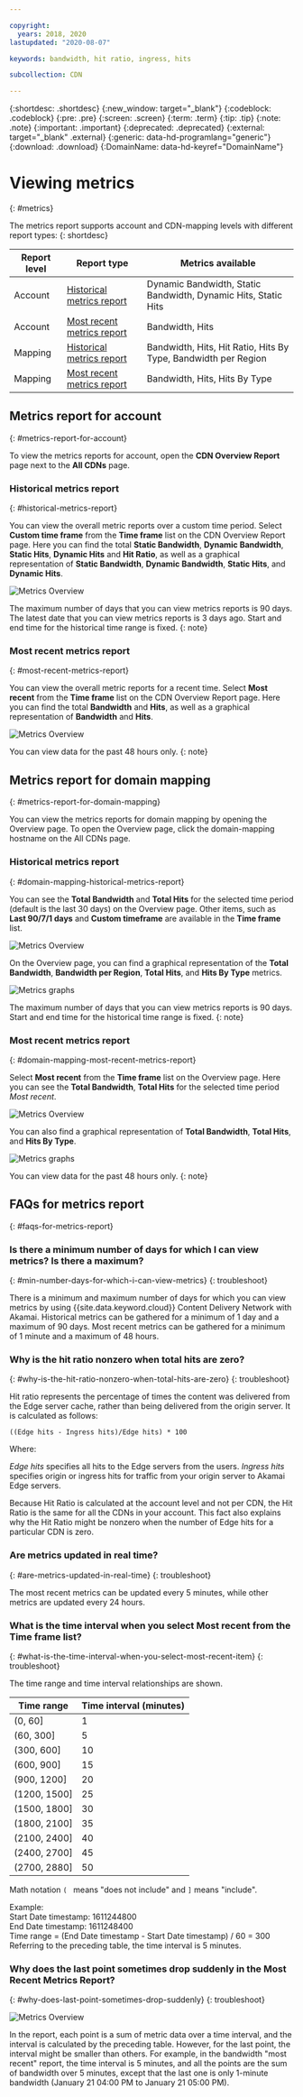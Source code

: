 ```yaml
---

copyright:
  years: 2018, 2020
lastupdated: "2020-08-07"

keywords: bandwidth, hit ratio, ingress, hits

subcollection: CDN

---
```


{:shortdesc: .shortdesc}
{:new_window: target="_blank"}
{:codeblock: .codeblock}
{:pre: .pre}
{:screen: .screen}
{:term: .term}
{:tip: .tip}
{:note: .note}
{:important: .important}
{:deprecated: .deprecated}
{:external: target="_blank" .external}
{:generic: data-hd-programlang="generic"}
{:download: .download}
{:DomainName: data-hd-keyref="DomainName"}

# Viewing metrics
{: #metrics}

The metrics report supports account and CDN-mapping levels with different report types:
{: shortdesc}

|Report level| Report type                | Metrics available|
|------------|----------------------------|------------------|
| Account | [Historical metrics report](#historical-metrics-report)  | Dynamic Bandwidth, Static Bandwidth, Dynamic Hits, Static Hits|
| Account | [Most recent metrics report](#most-recent-metrics-report) | Bandwidth, Hits|
| Mapping | [Historical metrics report](/docs/CDN?topic=CDN-metrics#domain-mapping-historical-metrics-report)  | Bandwidth, Hits, Hit Ratio, Hits By Type, Bandwidth per Region|
| Mapping | [Most recent metrics report](/docs/CDN?topic=CDN-metrics#domain-mapping-most-recent-metrics-report) | Bandwidth, Hits, Hits By Type|

## Metrics report for account
{: #metrics-report-for-account}

To view the metrics reports for account, open the **CDN Overview Report** page next to the **All CDNs** page.

### Historical metrics report
{: #historical-metrics-report}

You can view the overall metric reports over a custom time period. Select **Custom time frame** from the **Time frame** list on the CDN Overview Report page. Here you can find the total **Static Bandwidth**, **Dynamic Bandwidth**, **Static Hits**, **Dynamic Hits** and **Hit Ratio**, as well as a graphical representation of **Static Bandwidth**, **Dynamic Bandwidth**, **Static Hits**, and **Dynamic Hits**.

![Metrics Overview](images/metrics-custom-time-report.png)

The maximum number of days that you can view metrics reports is 90 days. The latest date that you can view metrics reports is 3 days ago. Start and end time for the historical time range is fixed.
{: note}

### Most recent metrics report
{: #most-recent-metrics-report}

You can view the overall metric reports for a recent time. Select **Most recent** from the **Time frame** list on the CDN Overview Report page. Here you can find the total **Bandwidth** and **Hits**, as well as a graphical representation of **Bandwidth** and **Hits**.

 ![Metrics Overview](images/metrics-most-recent-report.png)

You can view data for the past 48 hours only.
{: note}

## Metrics report for domain mapping
{: #metrics-report-for-domain-mapping}

You can view the metrics reports for domain mapping by opening the Overview page. To open the Overview page, click the domain-mapping hostname on the All CDNs page.

### Historical metrics report
{: #domain-mapping-historical-metrics-report}

You can see the **Total Bandwidth** and **Total Hits** for the selected time period (default is the last 30 days) on the Overview page. Other items, such as **Last 90/7/1 days** and **Custom timeframe** are available in the **Time frame** list.

![Metrics Overview](images/metrics-custom-time-overview.png)

On the Overview page, you can find a graphical representation of the **Total Bandwidth**, **Bandwidth per Region**, **Total Hits**, and **Hits By Type** metrics.

![Metrics graphs](images/metrics-custom-time-graphs.png)

The maximum number of days that you can view metrics reports is 90 days. Start and end time for the historical time range is fixed.
{: note}

### Most recent metrics report
{: #domain-mapping-most-recent-metrics-report}

Select **Most recent** from the **Time frame** list on the Overview page. Here you can see the **Total Bandwidth**, **Total Hits** for the selected time period *Most recent*.

![Metrics Overview](images/metrics-most-recent-overview.png)

You can also find a graphical representation of **Total Bandwidth**, **Total Hits**, and **Hits By Type**.

![Metrics graphs](images/metrics-most-recent-graphs.png)

You can view data for the past 48 hours only.
{: note}

## FAQs for metrics report
{: #faqs-for-metrics-report}

### Is there a minimum number of days for which I can view metrics? Is there a maximum?
{: #min-number-days-for-which-i-can-view-metrics}
{: troubleshoot}

There is a minimum and maximum number of days for which you can view metrics by using {{site.data.keyword.cloud}} Content Delivery Network with Akamai. Historical metrics can be gathered for a minimum of 1 day and a maximum of 90 days. Most recent metrics can be gathered for a minimum of 1 minute and a maximum of 48 hours.

### Why is the hit ratio nonzero when total hits are zero?
{: #why-is-the-hit-ratio-nonzero-when-total-hits-are-zero}
{: troubleshoot}

Hit ratio represents the percentage of times the content was delivered from the Edge server cache, rather than being delivered from the origin server. It is calculated as follows:

`((Edge hits - Ingress hits)/Edge hits) * 100`

Where:

_Edge hits_ specifies all hits to the Edge servers from the users.
_Ingress hits_ specifies origin or ingress hits for traffic from your origin server to Akamai Edge servers.

Because Hit Ratio is calculated at the account level and not per CDN, the Hit Ratio is the same for all the CDNs in your account. This fact also explains why the Hit Ratio might be nonzero when the number of Edge hits for a particular CDN is zero.

### Are metrics updated in real time?
{: #are-metrics-updated-in-real-time}
{: troubleshoot}

The most recent metrics can be updated every 5 minutes, while other metrics are updated every 24 hours.

### What is the time interval when you select **Most recent** from the **Time frame** list?
{: #what-is-the-time-interval-when-you-select-most-recent-item}
{: troubleshoot}

The time range and time interval relationships are shown.

|Time range| Time interval (minutes)   |
|-----------------|--------------------|
|(0, 60]          | 1  |
|(60, 300]        | 5  |
|(300, 600]       | 10 |
|(600, 900]       | 15 |
|(900, 1200]      | 20 |
|(1200, 1500]     | 25 |
|(1500, 1800]     | 30 |
|(1800, 2100]     | 35 |
|(2100, 2400]     | 40 |
|(2400, 2700]     | 45 |
|(2700, 2880]     | 50 |

Math notation `( ` means "does not include" and `]` means "include".  

Example:   
Start Date timestamp: 1611244800  
End Date timestamp: 1611248400  
Time range = (End Date timestamp - Start Date timestamp) / 60 = 300   
Referring to the preceding table, the time interval is 5 minutes.  

### Why does the last point sometimes drop suddenly in the Most Recent Metrics Report?
{: #why-does-last-point-sometimes-drop-suddenly}
{: troubleshoot}

![Metrics Overview](images/metrics-most-recent-interval.png)

In the report, each point is a sum of metric data over a time interval, and the interval is calculated by the preceding table. However, for the last point, the interval might be smaller than others. For example, in the bandwidth "most recent" report, the time interval is 5 minutes, and all the points are the sum of bandwidth over 5 minutes, except that the last one is only 1-minute bandwidth (January 21 04:00 PM to January 21 05:00 PM).
